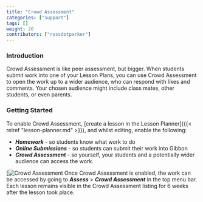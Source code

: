```yaml
---
title: "Crowd Assessment"
categories: ["support"]
tags: []
weight: 20
contributors: ["rossdotparker"]
---
```


### Introduction

Crowd Assessment is like peer assessment, but bigger. When students submit work into one of your Lesson Plans, you can use Crowd Assessment to open the work up to a wider audience, who can respond with likes and comments. Your chosen audience might include class mates, other students, or even parents.

### Getting Started

To enable Crowd Assessment, [create a lesson in the Lesson Planner]({{< relref "lesson-planner.md" >}}), and whilst editing, enable the following:

*   ___Homework___ - so students know what work to do
*   ___Online Submissions___ - so students can submit their work into Gibbon
*   ___Crowd Assessment___ - so yourself, your students and a potentially wider audience can access the work.

[![Crowd Assessment](/img/teachers/crowd-assessment.png) Once Crowd Assessment is enabled, the work can be accessed by going to ___Assess___ > ___Crowd Assessment___ in the top menu bar. Each lesson remains visible in the Crowd Assessment listing for 6 weeks after the lesson took place.
